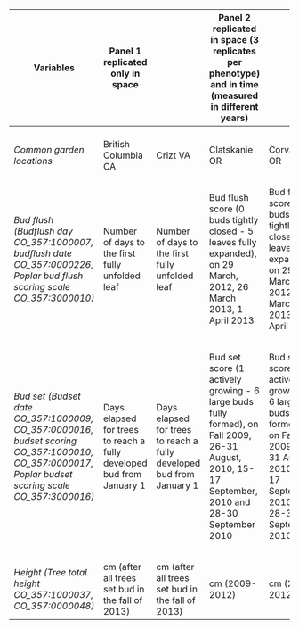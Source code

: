 | **Variables** | **Panel 1 replicated only in space** |  | **Panel 2 replicated in space (3 replicates per phenotype) and in time (measured in different years)** |  |  | **Panel 3 (replicated in space (4–20 clonal ramets of similar age and condition) and in time (repeated measurements across years))** |
| ------ | ------ | ------ | ------ | ------ | ------ | ------ |
| *Common garden locations* | British Columbia CA | Crizt VA | Clatskanie OR | Corvallis OR | Placerville CA | Totem field common garden (UBC) (ramets=clonal replication) |
| *Bud flush (Budflush day CO_357:1000007, budflush date CO_357:0000226, Poplar bud flush scoring scale CO_357:3000010)* | Number of days to the first fully unfolded leaf | Number of days to the first fully unfolded leaf | Bud flush score (0 buds tightly closed - 5 leaves fully expanded), on 29 March, 2012, 26 March 2013, 1 April 2013 | Bud flush score (0 buds tightly closed - 5 leaves fully expanded), on 29 March, 2012, 26 March 2013, 1 April 2013 | Bud flush score (0 buds tightly closed - 5 leaves fully expanded), on 29 March, 2012, 26 March 2013, 1 April 2013 | Julian date (2010-2011) Phenology events were marked using visual observations of the terminal bud on the main bole or canopy as a whole |
| *Bud set (Budset date CO_357:1000009, CO_357:0000016, budset scoring CO_357:1000010, CO_357:0000017, Poplar budset scoring scale CO_357:3000016)* | Days elapsed for trees to reach a fully developed bud from January 1 | Days elapsed for trees to reach a fully developed bud from January 1 | Bud set score (1 actively growing - 6 large buds fully formed), on Fall 2009, 26-31 August, 2010, 15-17 September, 2010 and 28-30 September 2010 | Bud set score (1 actively growing - 6 large buds fully formed), on Fall 2009, 26-31 August, 2010, 15-17 September, 2010 and 28-30 September 2010 | Bud set score (1 actively growing - 6 large buds fully formed), on Fall 2009, 26-31 August, 2010, 15-17 September, 2010 and 28-30 September 2010 | Julian date (2008-2010/2009-2010: Bud set dates occurring before the summer solstice (day 186) removed) Phenology events were marked using visual observations of the terminal bud on the main bole or canopy as a whole |
| *Height (Tree total height CO_357:1000037, CO_357:0000048)* | cm (after all trees set bud in the fall of 2013) | cm (after all trees set bud in the fall of 2013) | cm (2009-2012) | cm (2009-2012) | cm (2009-2012) | cm (2008-2012, estimated at the end of each season) |
